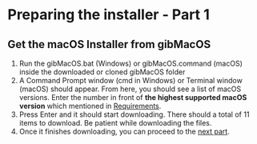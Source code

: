# Preparing the installer - Part 1

## Get the macOS Installer from gibMacOS

1. Run the gibMacOS.bat \(Windows\) or gibMacOS.command \(macOS\) inside the downloaded or cloned gibMacOS folder
2. A Command Prompt window \(cmd in Windows\) or Terminal window \(macOS\) should appear. From here, you should see a list of macOS versions. Enter the number in front of **the highest supported macOS version** which mentioned in [Requirements](get-started/untitled/#requirements).
3. Press Enter and it should start downloading. There should a total of 11 items to download. Be patient while downloading the files.
4. Once it finishes downloading, you can proceed to the [next part](preparing-the-installer-part-2/).



